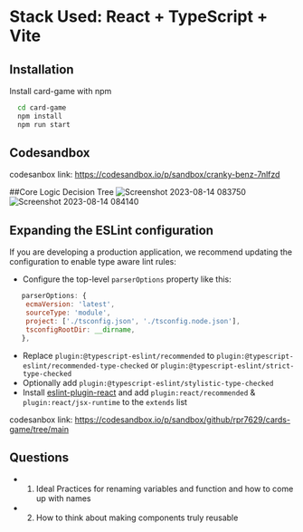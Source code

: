 # Stack Used: React + TypeScript + Vite

## Installation

Install card-game with npm

```bash
  cd card-game
  npm install 
  npm run start
```

## Codesandbox
codesanbox link: https://codesandbox.io/p/sandbox/cranky-benz-7nlfzd

##Core Logic Decision Tree
![Screenshot 2023-08-14 083750](https://github.com/rpr7629/cards-game/assets/52316827/ef23001e-e3b6-46c2-beda-f52d42ba2f54)
![Screenshot 2023-08-14 084140](https://github.com/rpr7629/cards-game/assets/52316827/e42d5933-6437-455f-b694-bca08fb6e279)

## Expanding the ESLint configuration

If you are developing a production application, we recommend updating the configuration to enable type aware lint rules:

- Configure the top-level `parserOptions` property like this:

```js
   parserOptions: {
    ecmaVersion: 'latest',
    sourceType: 'module',
    project: ['./tsconfig.json', './tsconfig.node.json'],
    tsconfigRootDir: __dirname,
   },
```

- Replace `plugin:@typescript-eslint/recommended` to `plugin:@typescript-eslint/recommended-type-checked` or `plugin:@typescript-eslint/strict-type-checked`
- Optionally add `plugin:@typescript-eslint/stylistic-type-checked`
- Install [eslint-plugin-react](https://github.com/jsx-eslint/eslint-plugin-react) and add `plugin:react/recommended` & `plugin:react/jsx-runtime` to the `extends` list

codesanbox link: https://codesandbox.io/p/sandbox/github/rpr7629/cards-game/tree/main

## Questions

- 1. Ideal Practices for renaming variables and function and how to come up with names
- 2. How to think about making components truly reusable
  
